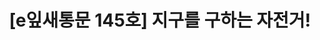 ---
href: 'https://stib.ee/OFc2#new_tab'
title: '[e잎새통문 145호] 지구를 구하는 자전거!'
img: '/_assets/145.jpg'
---